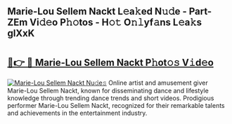 ## Marie-Lou Sellem Nackt L𝚎a𝚔ed N𝚞𝚍e - Part-ZEm Vi𝚍𝚎o P𝚑𝚘tos - H𝚘𝚝 O𝚗𝚕yf𝚊ns L𝚎a𝚔s glXxK

# <h2><a href="http://kf2s29i.oniu.top/?m=Marie-Lou+Sellem+Nackt">🔗👉 🔴 Marie-Lou Sellem Nackt P𝚑ot𝚘𝚜 V𝚒d𝚎o</a></h2>

[![Marie-Lou Sellem Nackt Nu𝚍e𝚜](https://i.imgur.com/0qMVB7G.gif)](http://kf2s29i.oniu.top/?m=Marie-Lou+Sellem+Nackt)
Online artist and amusement giver Marie-Lou Sellem Nackt, known for disseminating dance and lifestyle knowledge through trending dance trends and short videos. Prodigious performer Marie-Lou Sellem Nackt, recognized for their remarkable talents and achievements in the entertainment industry.  
